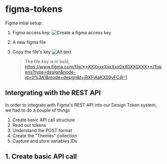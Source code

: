 # figma-tokens

Figma intial setup:

1. Figma access key:
   ![Create a figma access key](https://miro.medium.com/v2/resize%253Afit%253A1400/format%253Awebp/1%252AAoF3fFweyGMyh_24dITAGw.png)
1. A new figma file

1. Copy the file's key
   ![Alt text](https://miro.medium.com/v2/resize%253Afit%253A1400/format%253Awebp/1%252AfOIBQMb4xwAPw0sGjw4Opg.png)
   > The file key is in bold, https://www.figma.com/file/**XXXxxxXxxXxx0xX0XX0XXX**/Tokens?type=design&node-id=0%3A1&mode=design&t=jRXFjAaKX09yFC4I-1

## Intergrating with the REST API

In order to integrate with Figma's REST API into our Design Token system, we had to do a couple of things

1. Create basic API call structure
1. Read our tokens
1. Understand the POST format
1. Create the "Themes" collection
1. Capture and store variables IDs

## 1. Create basic API call
